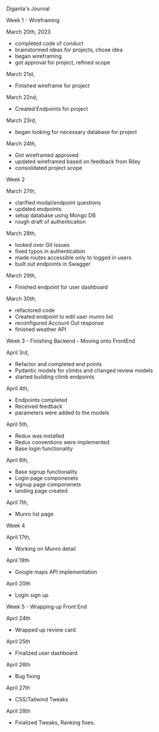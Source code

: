 
Diganta's Journal

Week 1 - Wireframing 

March 20th, 2023
- completed code of conduct
- brainstormed ideas for projects, chose idea
- began wireframing
- got approval for project, refined scope

March 21st, 
- Finished wireframe for project

March 22nd,
- Created Endpoints for project

March 23rd, 
- began looking for necessary database for project

March 24th, 
- Got wireframed approved
- updated wireframed based on feedback from Riley
- consolidated project scope


Week 2 

March 27th, 
- clarified modal/endpoint questions
- updated endpoints
- setup database using Mongo DB
- rough draft of authentication

March 28th, 
- looked over Git issues
- fixed typos in authentication
- made routes accessible only to logged in users
- built out endpoints in Swagger

March 29th, 
- Finished endpoint for user dashboard

March 30th, 
- refactored code
- Created endpoint to edit user munro list
- reconfigured Account Out response
- finished weather API


Week 3 - Finishing Backend - Moving onto FrontEnd

April 3rd, 
- Refactor and completed end points
- Pydantic models for climbs and changed review models
- started building climb endpoints

April 4th, 
- Endpoints completed
- Received feedback
- parameters were added to the models

April 5th, 
- Redux was installed 
- Redux conventions were implemented
- Base login functionality

April 6th, 
- Base signup functionality
- Login page componenets
- signup page componenets
- landing page created

April 7th, 
- Munro list page

Week 4

April 17th,
- Working on Munro detail

April 19th
- Google maps API implementation

April 20th
- Login sign up

Week 5 - Wrapping up Front End

April 24th 
- Wrapped up review card

April 25th
- Finalized user dashboard

April 26th
- Bug fixing

April 27th
- CSS/Tailwind Tweaks

April 28th
- Finalized Tweaks, Ranking fixes.
